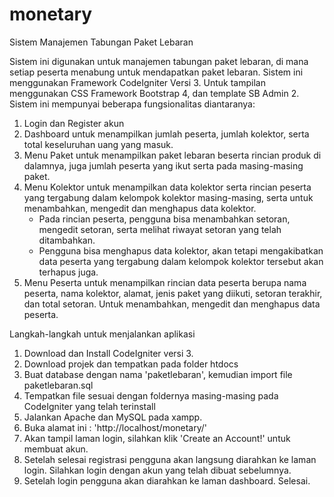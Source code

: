 # monetary
Sistem Manajemen Tabungan Paket Lebaran


Sistem ini digunakan untuk manajemen tabungan paket lebaran, di mana setiap peserta menabung untuk mendapatkan paket lebaran.
Sistem ini menggunakan Framework CodeIgniter Versi 3. Untuk tampilan menggunakan CSS Framework Bootstrap 4, dan template SB Admin 2.
Sistem ini mempunyai beberapa fungsionalitas diantaranya:
1. Login dan Register akun
2. Dashboard untuk menampilkan jumlah peserta, jumlah kolektor, serta total keseluruhan uang yang masuk.
3. Menu Paket untuk menampilkan paket lebaran beserta rincian produk di dalamnya, juga jumlah peserta yang ikut serta pada masing-masing      paket.
4. Menu Kolektor
  untuk menampilkan data kolektor serta rincian peserta yang tergabung dalam kelompok kolektor masing-masing, serta untuk menambahkan,  mengedit dan menghapus data kolektor.
     - Pada rincian peserta, pengguna bisa menambahkan setoran, mengedit setoran, serta melihat riwayat setoran yang telah ditambahkan.
     - Pengguna bisa menghapus data kolektor, akan tetapi mengakibatkan data peserta yang tergabung dalam kelompok kolektor tersebut akan        terhapus juga.
5. Menu Peserta
  untuk menampilkan rincian data peserta berupa nama peserta, nama kolektor, alamat, jenis paket yang diikuti, setoran terakhir, dan         total setoran.
  Untuk menambahkan, mengedit dan menghapus data peserta.
  
Langkah-langkah untuk menjalankan aplikasi
  1. Download dan Install CodeIgniter versi 3.
  2. Download projek dan tempatkan pada folder htdocs
  3. Buat database dengan nama 'paketlebaran', kemudian import file paketlebaran.sql
  4. Tempatkan file sesuai dengan foldernya masing-masing pada CodeIgniter yang telah terinstall
  5. Jalankan Apache dan MySQL pada xampp.
  5. Buka alamat ini : 'http://localhost/monetary/'
  6. Akan tampil laman login, silahkan klik 'Create an Account!' untuk membuat akun.
  7. Setelah selesai registrasi pengguna akan langsung diarahkan ke laman login. Silahkan login dengan akun yang telah dibuat sebelumnya.
  8. Setelah login pengguna akan diarahkan ke laman dashboard. Selesai.
